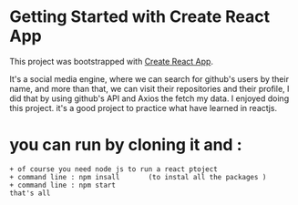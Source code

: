 # Getting Started with Create React App

This project was bootstrapped with [Create React App](https://github.com/facebook/create-react-app).

It's a social media engine, where we can search for github's users by their name, and more than that, we can visit their repositories and their profile, I did that by using github's API and Axios the fetch my data.
I enjoyed doing this project.
it's a good project to practice what have learned in reactjs.

# you can run by cloning it and :
    + of course you need node js to run a react ptoject 
    + command line : npm insall       (to instal all the packages )
    + command line : npm start 
    that's all 
  
